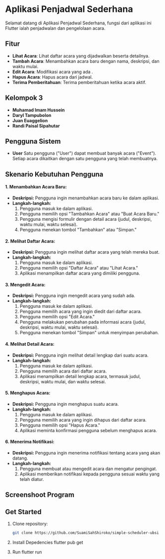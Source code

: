 # Aplikasi Penjadwal Sederhana

Selamat datang di Aplikasi Penjadwal Sederhana, fungsi dari aplikasi ini Flutter ialah penjadwalan dan pengelolaan acara.

## Fitur

- **Lihat Acara**: Lihat daftar acara yang dijadwalkan beserta detailnya.
- **Tambah Acara**: Menambahkan acara baru dengan nama, deskripsi, dan waktu mulai.
- **Edit Acara**: Modifikasi acara yang ada .
- **Hapus Acara**: Hapus acara dari jadwal.
- **Terima Pemberitahuan**: Terima pemberitahuan ketika acara aktif.

## Kelompok 3

- **Muhamad Imam Hussein**
- **Daryl Tampubolon**
- **Juan Euaggelion**
- **Randi Paisal Sipahutar**

## Pengguna Sistem
- **User**
Satu pengguna ("User") dapat membuat banyak acara ("Event"). Setiap acara dikaitkan dengan satu pengguna yang telah membuatnya.

## Skenario Kebutuhan Pengguna
#### 1. Menambahkan Acara Baru:
- **Deskripsi:** Pengguna ingin menambahkan acara baru ke dalam aplikasi.
- **Langkah-langkah:**
  1. Pengguna masuk ke dalam aplikasi.
  2. Pengguna memilih opsi "Tambahkan Acara" atau "Buat Acara Baru."
  3. Pengguna mengisi formulir dengan detail acara (judul, deskripsi, waktu mulai, waktu selesai).
  4. Pengguna menekan tombol "Tambahkan" atau "Simpan."

#### 2. Melihat Daftar Acara:
- **Deskripsi:** Pengguna ingin melihat daftar acara yang telah mereka buat.
- **Langkah-langkah:**
  1. Pengguna masuk ke dalam aplikasi.
  2. Pengguna memilih opsi "Daftar Acara" atau "Lihat Acara."
  3. Aplikasi menampilkan daftar acara yang dimiliki pengguna.

#### 3. Mengedit Acara:
- **Deskripsi:** Pengguna ingin mengedit acara yang sudah ada.
- **Langkah-langkah:**
  1. Pengguna masuk ke dalam aplikasi.
  2. Pengguna memilih acara yang ingin diedit dari daftar acara.
  3. Pengguna memilih opsi "Edit Acara."
  4. Pengguna melakukan perubahan pada informasi acara (judul, deskripsi, waktu mulai, waktu selesai).
  5. Pengguna menekan tombol "Simpan" untuk menyimpan perubahan.

#### 4. Melihat Detail Acara:
- **Deskripsi:** Pengguna ingin melihat detail lengkap dari suatu acara.
- **Langkah-langkah:**
  1. Pengguna masuk ke dalam aplikasi.
  2. Pengguna memilih acara dari daftar acara.
  3. Aplikasi menampilkan detail lengkap acara, termasuk judul, deskripsi, waktu mulai, dan waktu selesai.

#### 5. Menghapus Acara:
- **Deskripsi:** Pengguna ingin menghapus suatu acara.
- **Langkah-langkah:**
  1. Pengguna masuk ke dalam aplikasi.
  2. Pengguna memilih acara yang ingin dihapus dari daftar acara.
  3. Pengguna memilih opsi "Hapus Acara."
  4. Aplikasi meminta konfirmasi pengguna sebelum menghapus acara.

#### 6. Menerima Notifikasi:
- **Deskripsi:** Pengguna ingin menerima notifikasi tentang acara yang akan datang.
- **Langkah-langkah:**
  1. Pengguna membuat atau mengedit acara dan mengatur pengingat.
  2. Aplikasi memberikan notifikasi kepada pengguna sesuai waktu yang telah diatur.

## Screenshoot Program


## Get Started

1. Clone repository:

   ```bash
   git clone https://github.com/SuamiSahShiroko/simple-scheduler-ubsi

2. Install Depedencies
  flutter pub get 

3. Run 
  flutter run